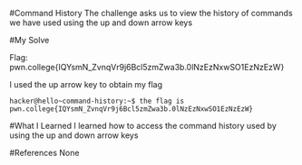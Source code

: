 #Command History
The challenge asks us to view the history of commands we have used using the up and down arrow keys

#My Solve

Flag: pwn.college{IQYsmN_ZvnqVr9j6Bcl5zmZwa3b.0lNzEzNxwSO1EzNzEzW}

I used the up arrow key to obtain my flag 
```
hacker@hello~command-history:~$ the flag is pwn.college{IQYsmN_ZvnqVr9j6Bcl5zmZwa3b.0lNzEzNxwSO1EzNzEzW}

```

#What I Learned
I learned how to access the command history used by using the up and down arrow keys

#References 
None